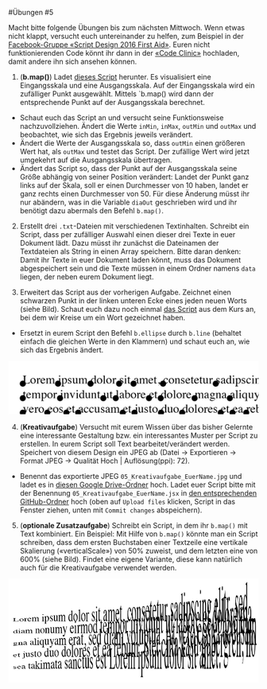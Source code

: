 #Übungen #5

Macht bitte folgende Übungen bis zum nächsten Mittwoch. Wenn etwas nicht klappt, versucht euch untereinander zu helfen, zum Beispiel in der [Facebook-Gruppe «Script Design 2016 First Aid»](https://www.facebook.com/groups/1760227230910812/). Euren nicht funktionierenden Code könnt ihr dann in der [«Code Clinic»](https://github.com/typografie-haw-hamburg/Typografie-programmieren/tree/master/CodeClinic) hochladen, damit andere ihn sich ansehen können.

1. (**b.map()**) Ladet [dieses Script](https://github.com/typografie-haw-hamburg/Typografie-programmieren/blob/master/scripts/05_mapping.jsx) herunter. Es visualisiert eine Eingangsskala und eine Ausgangsskala. Auf der Eingangsskala wird ein zufälliger Punkt ausgewählt. Mittels `b.map() wird dann der entsprechende Punkt auf der Ausgangsskala berechnet.
  * Schaut euch das Script an und versucht seine Funktionsweise nachzuvollziehen. Ändert die Werte `inMin`, `inMax`, `outMin` und `outMax` und beobachtet, wie sich das Ergebnis jeweils verändert.
  * Ändert die Werte der Ausgangsskala so, dass `outMin` einen größeren Wert hat, als `outMax` und testet das Script. Der zufällige Wert wird jetzt umgekehrt auf die Ausgangsskala übertragen.
  * Ändert das Script so, dass der Punkt auf der Ausgangsskala seine Größe abhängig von seiner Position verändert: Landet der Punkt ganz links auf der Skala, soll er einen Durchmesser von 10 haben, landet er ganz rechts einen Durchmesser von 50. Für diese Änderung müsst ihr nur abändern, was in die Variable `diaOut` geschrieben wird und ihr benötigt dazu abermals den Befehl `b.map()`.

2. Erstellt drei `.txt`-Dateien mit verschiedenen Textinhalten. Schreibt ein Script, dass per zufälliger Auswahl einen dieser drei Texte in euer Dokument lädt. Dazu müsst ihr zunächst die Dateinamen der Textdateien als String in einen Array speichern. Bitte daran denken: Damit ihr Texte in euer Dokument laden könnt, muss das Dokument abgespeichert sein und die Texte müssen in einem Ordner namens `data` liegen, der neben eurem Dokument liegt.

3. Erweitert das Script aus der vorherigen Aufgabe. Zeichnet einen schwarzen Punkt in der linken unteren Ecke eines jeden neuen Worts (siehe Bild). Schaut euch dazu noch einmal [das Script](https://github.com/typografie-haw-hamburg/Typografie-programmieren/blob/master/scripts/05_words_circleWords.jsx) aus dem Kurs an, bei dem wir Kreise um ein Wort gezeichnet haben.

  * Ersetzt in eurem Script den Befehl `b.ellipse` durch `b.line` (behaltet einfach die gleichen Werte in den Klammern) und schaut euch an, wie sich das Ergebnis ändert.

  ![Punkte am Wortanfang](../../images/textDots.png)

4. (**Kreativaufgabe**) Versucht mit eurem Wissen über das bisher Gelernte eine interessante Gestaltung bzw. ein interessantes Muster per Script zu erstellen. In eurem Script soll Text bearbeitet/verändert werden. Speichert von diesem Design ein JPEG ab (Datei -> Exportieren -> Format JPEG -> Qualität Hoch | Auflösung(ppi): 72).

  * Benennt das exportierte JPEG `05_Kreativaufgabe_EuerName.jpg` und ladet es in [diesen Google Drive-Ordner](https://drive.google.com/open?id=0B6USBbEchpCkNGg3S1pyN0phLVE) hoch. Ladet euer Script bitte mit der Benennung `05_Kreativaufgabe_EuerName.jsx` in [den entsprechenden GitHub-Ordner](https://github.com/typografie-haw-hamburg/Typografie-programmieren/tree/master/Uebungen/Loesungen) hoch (oben auf `Upload files` klicken, Script in das Fenster ziehen, unten mit `Commit changes` abspeichern).

5. (**optionale Zusatzaufgabe**) Schreibt ein Script, in dem ihr `b.map()` mit Text kombiniert. Ein Beispiel: Mit Hilfe von `b.map()` könnte man ein Script schreiben, dass dem ersten Buchstaben einer Textzeile eine vertikale Skalierung («verticalScale») von 50% zuweist, und dem letzten eine von 600% (siehe Bild). Findet eine eigene Variante, diese kann natürlich auch für die Kreativaufgabe verwendet werden.

  ![Vertikale Skalierung von Buchstaben](../../images/textScale.png)